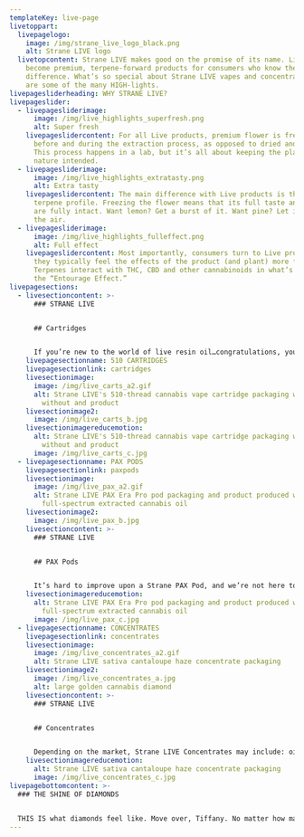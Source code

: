 ```yaml
---
templateKey: live-page
livetoppart:
  livepagelogo:
    image: /img/strane_live_logo_black.png
    alt: Strane LIVE logo
  livetopcontent: Strane LIVE makes good on the promise of its name. Live extracts
    become premium, terpene-forward products for consumers who know the
    difference. What’s so special about Strane LIVE vapes and concentrates? Here
    are some of the many HIGH-lights.
livepagesliderheading: WHY STRANE LIVE?
livepageslider:
  - livepagesliderimage:
      image: /img/live_highlights_superfresh.png
      alt: Super fresh
    livepageslidercontent: For all Live products, premium flower is fresh-frozen
      before and during the extraction process, as opposed to dried and cured.
      This process happens in a lab, but it’s all about keeping the plant as
      nature intended.
  - livepagesliderimage:
      image: /img/live_highlights_extratasty.png
      alt: Extra tasty
    livepageslidercontent: The main difference with Live products is the heightened
      terpene profile. Freezing the flower means that its full taste and aroma
      are fully intact. Want lemon? Get a burst of it. Want pine? Let it waft in
      the air.
  - livepagesliderimage:
      image: /img/live_highlights_fulleffect.png
      alt: Full effect
    livepageslidercontent: Most importantly, consumers turn to Live products because
      they typically feel the effects of the product (and plant) more fully.
      Terpenes interact with THC, CBD and other cannabinoids in what’s called
      the “Entourage Effect.”
livepagesections:
  - livesectioncontent: >-
      ### STRANE LIVE


      ## Cartridges


      If you’re new to the world of live resin oil…congratulations, you’ve arrived. Each one is made from freshly harvested flower that’s frozen before and during the extraction process. Strane LIVE’s 510 Cartridges are more terpene-forward than their cured counterparts. But you can’t go wrong either way.
    livepagesectionname: 510 CARTRIDGES
    livepagesectionlink: cartridges
    livesectionimage:
      image: /img/live_carts_a2.gif
      alt: Strane LIVE's 510-thread cannabis vape cartridge packaging with battery and
        without and product
    livesectionimage2:
      image: /img/live_carts_b.jpg
    livesectionimagereducemotion:
      alt: Strane LIVE's 510-thread cannabis vape cartridge packaging with battery and
        without and product
      image: /img/live_carts_c.jpg
  - livepagesectionname: PAX PODS
    livepagesectionlink: paxpods
    livesectionimage:
      image: /img/live_pax_a2.gif
      alt: Strane LIVE PAX Era Pro pod packaging and product produced with pure,
        full-spectrum extracted cannabis oil
    livesectionimage2:
      image: /img/live_pax_b.jpg
    livesectioncontent: >-
      ### STRANE LIVE


      ## PAX Pods


      It’s hard to improve upon a Strane PAX Pod, and we’re not here to play favorites. Strane LIVE PAX Pods are even more complete, considered full-spectrum extracts that haven’t been dried or cured. A freezing process preserves the best of each bud – and, most importantly, how you experience it.
    livesectionimagereducemotion:
      alt: Strane LIVE PAX Era Pro pod packaging and product produced with pure,
        full-spectrum extracted cannabis oil
      image: /img/live_pax_c.jpg
  - livepagesectionname: CONCENTRATES
    livepagesectionlink: concentrates
    livesectionimage:
      image: /img/live_concentrates_a2.gif
      alt: Strane LIVE sativa cantaloupe haze concentrate packaging
    livesectionimage2:
      image: /img/live_concentrates_a.jpg
      alt: large golden cannabis diamond
    livesectioncontent: >-
      ### STRANE LIVE


      ## Concentrates


      Depending on the market, Strane LIVE Concentrates may include: oil, wax, shatter, diamonds and more. Made for cannasseurs with great taste and high tolerance, all of these formats have a few things in common: tasty terpenes and premium relief.
    livesectionimagereducemotion:
      alt: Strane LIVE sativa cantaloupe haze concentrate packaging
      image: /img/live_concentrates_c.jpg
livepagebottomcontent: >-
  ### THE SHINE OF DIAMONDS


  THIS IS what diamonds feel like. Move over, Tiffany. No matter how many carats you pack into a princess cut, it can’t compare to a little jar with a lot of THC. Strane Diamonds are for cannaseurs who are ready for something special. They’re LIMITED EDITION, so there’s no lifelong commitment. But they do have the medical benefits to be with you in sickness and in health. In fact, they’re over 95% THC, and they’re made from premium flower for premium relief.
---
```

